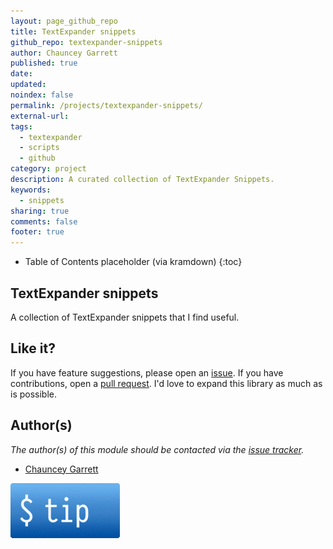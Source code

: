 ```yaml
---
layout: page_github_repo
title: TextExpander snippets
github_repo: textexpander-snippets
author: Chauncey Garrett
published: true
date:
updated:
noindex: false
permalink: /projects/textexpander-snippets/
external-url:
tags:
  - textexpander
  - scripts
  - github
category: project
description: A curated collection of TextExpander Snippets.
keywords:
  - snippets
sharing: true
comments: false
footer: true
---
```


* Table of Contents placeholder (via kramdown)
{:toc}

## TextExpander snippets

A collection of TextExpander snippets that I find useful.

## Like it?

If you have feature suggestions, please open an [issue](https://github.com/chauncey-garrett/textexpander-snippets/issues "chauncey-garrett/textexpander-snippets/issues"). If you have contributions, open a [pull request](https://github.com/chauncey-garrett/textexpander-snippets/pull-request "chauncey-garrett/textexpander-snippets/pulls"). I'd love to expand this library as much as is possible.

## Author(s)

*The author(s) of this module should be contacted via the [issue tracker](https://github.com/chauncey-garrett/textexpander-snippets/issues "chauncey-garrett/textexpander-snippets/issues").*

  - [Chauncey Garrett](https://github.com/chauncey-garrett "chauncey-garrett")

[![](/img/tip.gif)](http://chauncey.io/reader-support/)
